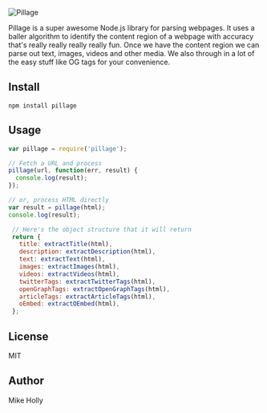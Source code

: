 ![Pillage](http://i.imgur.com/oaliSyP.jpg)

Pillage is a super awesome Node.js library for parsing webpages. It uses a baller
algorithm to identify the content region of a webpage with accuracy that's really
really really really fun. Once we have the content region we can parse out text,
images, videos and other media. We also through in a lot of the easy stuff like OG tags for your
convenience.

## Install

`npm install pillage`

## Usage

```js
var pillage = require('pillage');

// Fetch a URL and process
pillage(url, function(err, result) {
  console.log(result);
});

// or, process HTML directly
var result = pillage(html);
console.log(result);
 ```

```js
 // Here's the object structure that it will return
 return {
   title: extractTitle(html),
   description: extractDescription(html),
   text: extractText(html),
   images: extractImages(html),
   videos: extractVideos(html),
   twitterTags: extractTwitterTags(html),
   openGraphTags: extractOpenGraphTags(html),
   articleTags: extractArticleTags(html),
   oEmbed: extractOEmbed(html),
 };
```

## License

MIT

## Author

Mike Holly
